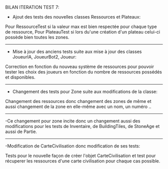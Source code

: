 
BILAN ITERATION TEST 7:


- Ajout des tests des nouvelles classes Ressources et Plateaux: 

Pour RessourceTest si la valeur max est bien respectée pour chaque type de ressource,
Pour PlateauTest si lors du'une création d'un plateau celui-ci possède bien toutes les zones.

---------------------------------------------------------------------------------------------------

- Mise à jour des anciens tests suite aux mise à jour des classes JoueurIA, JoueurBot2, Joueur: 

Correction en fonction du nouveau système de ressources pour pouvoir tester les choix des joueurs en fonction du nombre de ressources possédés et disponibles.

----------------------------------------------------------------------------------------------------
- Changement des tests pour Zone suite aux modifications de la classe: 

Changement des ressources donc changement des zones de même et aussi changement de la zone en elle-même avec un nom, un numéro ..

------------------------------------------------------------------------------------------------------

-Ce changement pour zone incite donc un changement aussi des modifications pour les tests de Inventaire, de BuildingTiles, de StoneAge et aussi de Partie.

--------------------------------------------------------------------------------------------------------

-Modification de CarteCivilisation donc modification de ses tests:

Tests pour le nouvelle façon de créer l'objet CarteCivilisation et test pour récuperer les ressources d'une carte civilisation pour chaque cas possible.
